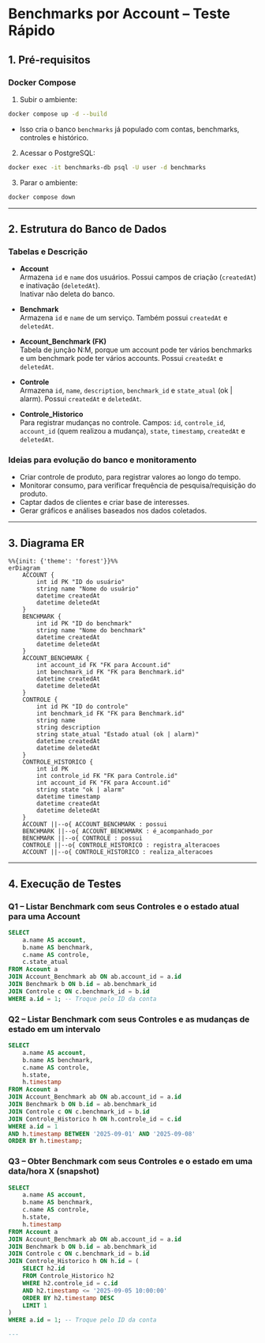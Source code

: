 # Benchmarks por Account – Teste Rápido

## 1. Pré-requisitos

### Docker Compose
1. Subir o ambiente:
```bash
docker compose up -d --build
```
- Isso cria o banco `benchmarks` já populado com contas, benchmarks, controles e histórico.

2. Acessar o PostgreSQL:
```bash
docker exec -it benchmarks-db psql -U user -d benchmarks
```

3. Parar o ambiente:
```bash
docker compose down
```

---

## 2. Estrutura do Banco de Dados

### Tabelas e Descrição
- **Account**  
  Armazena `id` e `name` dos usuários. Possui campos de criação (`createdAt`) e inativação (`deletedAt`).  
  Inativar não deleta do banco.

- **Benchmark**  
  Armazena `id` e `name` de um serviço. Também possui `createdAt` e `deletedAt`.

- **Account_Benchmark (FK)**  
  Tabela de junção N:M, porque um account pode ter vários benchmarks e um benchmark pode ter vários accounts. Possui `createdAt` e `deletedAt`.

- **Controle**  
  Armazena `id`, `name`, `description`, `benchmark_id` e `state_atual` (ok | alarm). Possui `createdAt` e `deletedAt`.

- **Controle_Historico**  
  Para registrar mudanças no controle. Campos: `id`, `controle_id`, `account_id` (quem realizou a mudança), `state`, `timestamp`, `createdAt` e `deletedAt`.

### Ideias para evolução do banco e monitoramento
- Criar controle de produto, para registrar valores ao longo do tempo.
- Monitorar consumo, para verificar frequência de pesquisa/requisição do produto.
- Captar dados de clientes e criar base de interesses.
- Gerar gráficos e análises baseados nos dados coletados.

---

## 3. Diagrama ER

```mermaid
%%{init: {'theme': 'forest'}}%%
erDiagram
    ACCOUNT {
        int id PK "ID do usuário"
        string name "Nome do usuário"
        datetime createdAt
        datetime deletedAt
    }
    BENCHMARK {
        int id PK "ID do benchmark"
        string name "Nome do benchmark"
        datetime createdAt
        datetime deletedAt
    }
    ACCOUNT_BENCHMARK {
        int account_id FK "FK para Account.id"
        int benchmark_id FK "FK para Benchmark.id"
        datetime createdAt
        datetime deletedAt
    }
    CONTROLE {
        int id PK "ID do controle"
        int benchmark_id FK "FK para Benchmark.id"
        string name
        string description
        string state_atual "Estado atual (ok | alarm)"
        datetime createdAt
        datetime deletedAt
    }
    CONTROLE_HISTORICO {
        int id PK
        int controle_id FK "FK para Controle.id"
        int account_id FK "FK para Account.id"
        string state "ok | alarm"
        datetime timestamp
        datetime createdAt
        datetime deletedAt
    }
    ACCOUNT ||--o{ ACCOUNT_BENCHMARK : possui
    BENCHMARK ||--o{ ACCOUNT_BENCHMARK : é_acompanhado_por
    BENCHMARK ||--o{ CONTROLE : possui
    CONTROLE ||--o{ CONTROLE_HISTORICO : registra_alteracoes
    ACCOUNT ||--o{ CONTROLE_HISTORICO : realiza_alteracoes
```

---

## 4. Execução de Testes

### Q1 – Listar Benchmark com seus Controles e o estado atual para uma Account
```sql
SELECT 
    a.name AS account,
    b.name AS benchmark,
    c.name AS controle,
    c.state_atual
FROM Account a
JOIN Account_Benchmark ab ON ab.account_id = a.id
JOIN Benchmark b ON b.id = ab.benchmark_id
JOIN Controle c ON c.benchmark_id = b.id
WHERE a.id = 1; -- Troque pelo ID da conta
```

### Q2 – Listar Benchmark com seus Controles e as mudanças de estado em um intervalo
```sql
SELECT 
    a.name AS account,
    b.name AS benchmark,
    c.name AS controle,
    h.state,
    h.timestamp
FROM Account a
JOIN Account_Benchmark ab ON ab.account_id = a.id
JOIN Benchmark b ON b.id = ab.benchmark_id
JOIN Controle c ON c.benchmark_id = b.id
JOIN Controle_Historico h ON h.controle_id = c.id
WHERE a.id = 1
AND h.timestamp BETWEEN '2025-09-01' AND '2025-09-08'
ORDER BY h.timestamp;
```

### Q3 – Obter Benchmark com seus Controles e o estado em uma data/hora X (snapshot)
```sql
SELECT 
    a.name AS account,
    b.name AS benchmark,
    c.name AS controle,
    h.state,
    h.timestamp
FROM Account a
JOIN Account_Benchmark ab ON ab.account_id = a.id
JOIN Benchmark b ON b.id = ab.benchmark_id
JOIN Controle c ON c.benchmark_id = b.id
JOIN Controle_Historico h ON h.id = (
    SELECT h2.id
    FROM Controle_Historico h2
    WHERE h2.controle_id = c.id
    AND h2.timestamp <= '2025-09-05 10:00:00'
    ORDER BY h2.timestamp DESC
    LIMIT 1
)
WHERE a.id = 1; -- Troque pelo ID da conta

---